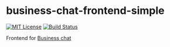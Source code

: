 # business-chat-frontend-simple

[![MIT License](https://img.shields.io/badge/license-mit-green.svg?style=flat-square)](https://opensource.org/licenses/MIT)
[![Build Status](https://travis-ci.org/oprogramador/business-chat-frontend-simple.svg?branch=master)](https://travis-ci.org/oprogramador/business-chat-frontend-simple)

Frontend for [Business chat](https://github.com/oprogramador/business-chat)

